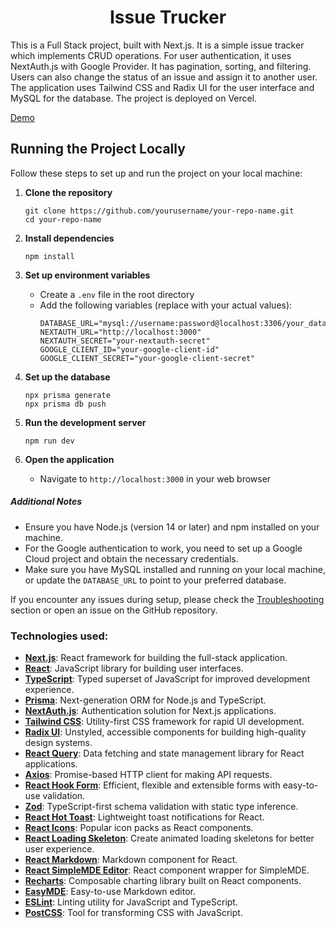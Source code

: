 <h1 align='center'>Issue Trucker</h1>

This is a Full Stack project, built with Next.js. It is a simple issue tracker which implements CRUD operations. For user authentication, it uses NextAuth.js with Google Provider. It has pagination, sorting, and filtering. Users can also change the status of an issue and assign it to another user. The application uses Tailwind CSS and Radix UI for the user interface and MySQL for the database. The project is deployed on Vercel.

[Demo](https://issue-tracker-beta-six.vercel.app)

## Running the Project Locally

Follow these steps to set up and run the project on your local machine:

1. **Clone the repository**

   ```
   git clone https://github.com/yourusername/your-repo-name.git
   cd your-repo-name
   ```

2. **Install dependencies**

   ```
   npm install
   ```

3. **Set up environment variables**

   - Create a `.env` file in the root directory
   - Add the following variables (replace with your actual values):
     ```
     DATABASE_URL="mysql://username:password@localhost:3306/your_database_name"
     NEXTAUTH_URL="http://localhost:3000"
     NEXTAUTH_SECRET="your-nextauth-secret"
     GOOGLE_CLIENT_ID="your-google-client-id"
     GOOGLE_CLIENT_SECRET="your-google-client-secret"
     ```

4. **Set up the database**

   ```
   npx prisma generate
   npx prisma db push
   ```

5. **Run the development server**

   ```
   npm run dev
   ```

6. **Open the application**
   - Navigate to `http://localhost:3000` in your web browser

##### Additional Notes

- Ensure you have Node.js (version 14 or later) and npm installed on your machine.
- For the Google authentication to work, you need to set up a Google Cloud project and obtain the necessary credentials.
- Make sure you have MySQL installed and running on your local machine, or update the `DATABASE_URL` to point to your preferred database.

If you encounter any issues during setup, please check the [Troubleshooting](#troubleshooting) section or open an issue on the GitHub repository.

### Technologies used:

- **[Next.js](https://nextjs.org/)**: React framework for building the full-stack application.
- **[React](https://reactjs.org/)**: JavaScript library for building user interfaces.
- **[TypeScript](https://www.typescriptlang.org/)**: Typed superset of JavaScript for improved development experience.
- **[Prisma](https://www.prisma.io/)**: Next-generation ORM for Node.js and TypeScript.
- **[NextAuth.js](https://next-auth.js.org/)**: Authentication solution for Next.js applications.
- **[Tailwind CSS](https://tailwindcss.com/)**: Utility-first CSS framework for rapid UI development.
- **[Radix UI](https://www.radix-ui.com/)**: Unstyled, accessible components for building high-quality design systems.
- **[React Query](https://tanstack.com/query/latest)**: Data fetching and state management library for React applications.
- **[Axios](https://axios-http.com/)**: Promise-based HTTP client for making API requests.
- **[React Hook Form](https://react-hook-form.com/)**: Efficient, flexible and extensible forms with easy-to-use validation.
- **[Zod](https://zod.dev/)**: TypeScript-first schema validation with static type inference.
- **[React Hot Toast](https://react-hot-toast.com/)**: Lightweight toast notifications for React.
- **[React Icons](https://react-icons.github.io/react-icons/)**: Popular icon packs as React components.
- **[React Loading Skeleton](https://github.com/dvtng/react-loading-skeleton)**: Create animated loading skeletons for better user experience.
- **[React Markdown](https://github.com/remarkjs/react-markdown)**: Markdown component for React.
- **[React SimpleMDE Editor](https://github.com/RIP21/react-simplemde-editor)**: React component wrapper for SimpleMDE.
- **[Recharts](https://recharts.org/)**: Composable charting library built on React components.
- **[EasyMDE](https://github.com/Ionaru/easy-markdown-editor)**: Easy-to-use Markdown editor.
- **[ESLint](https://eslint.org/)**: Linting utility for JavaScript and TypeScript.
- **[PostCSS](https://postcss.org/)**: Tool for transforming CSS with JavaScript.
